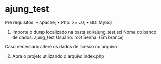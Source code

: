 # ajung_test

Pré requisitos:
•	Apache;
•	Php: >= 7.0;
•	BD: MySql

1) Importe o dump localizado na pasta sql\ajung_test.sql
Nome do banco de dados: ajung_test
Usuário: root
Senha: (Em branco)

Caso necessário altere os dados de acesso no arquivo
 

2) Abra o projeto utilizando o arquivo index.php


